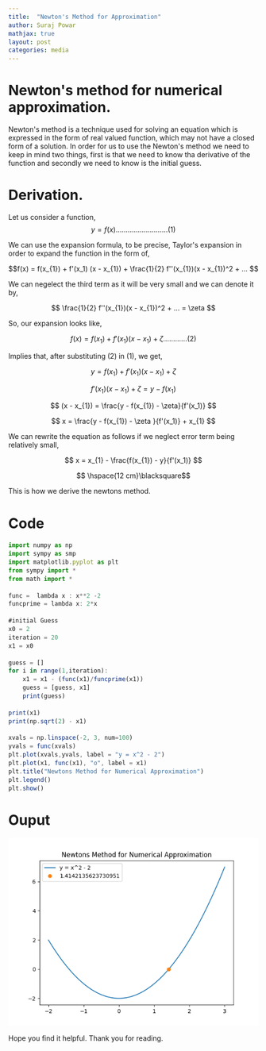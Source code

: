 ```yaml
---
title:  "Newton's Method for Approximation"
author: Suraj Powar
mathjax: true
layout: post
categories: media
---
```


# Newton's method for numerical approximation.

Newton's method is a technique used for solving an equation which is expressed in the form of real valued function, which may not have a closed form of a solution. In order for us to use the Newton's method we need to keep in mind two things, first is that we need to know tha derivative of the function and secondly we need to know is the initial guess. 

# Derivation.
Let us consider a function,
$$
y =  f(x) .......................... (1)
$$

We can use the expansion formula, to be precise, Taylor's expansion in order to expand the function in the form of, 

$$f(x) = f(x_{1}) + f'(x_1) (x - x_{1}) + \frac{1}{2} f''(x_{1})(x - x_{1})^2 + ... $$

We can negelect the third term as it will be very small and we can denote it by,

 $$ \frac{1}{2} f''(x_{1})(x - x_{1})^2 + ... = \zeta $$

So, our expansion looks like, 

$$f(x) = f(x_{1}) + f'(x_1) (x - x_{1}) + \zeta ............ (2)$$

Implies that, after substituting (2) in (1), we get,

$$ y =  f(x_{1}) + f'(x_1) (x - x_{1}) + \zeta $$

$$ f'(x_1) (x - x_{1}) + \zeta = y - f(x_{1})  $$

$$ (x - x_{1}) = \frac{y - f(x_{1}) - \zeta}{f'(x_1)}   $$

$$ x = \frac{y - f(x_{1}) - \zeta }{f'(x_1)} + x_{1}  $$

We can rewrite the equation as follows if we neglect error term being relatively small,

$$ x = x_{1} - \frac{f(x_{1}) - y}{f'(x_1)}   $$


$$ \hspace{12 cm}\blacksquare$$

This is how we derive the newtons method.

# Code
```javascript
import numpy as np
import sympy as smp
import matplotlib.pyplot as plt
from sympy import *
from math import *

func =  lambda x : x**2 -2
funcprime = lambda x: 2*x 

#initial Guess
x0 = 2
iteration = 20
x1 = x0

guess = []
for i in range(1,iteration):
    x1 = x1 - (func(x1)/funcprime(x1))
    guess = [guess, x1]
    print(guess)

print(x1)
print(np.sqrt(2) - x1)

xvals = np.linspace(-2, 3, num=100)
yvals = func(xvals)
plt.plot(xvals,yvals, label = "y = x^2 - 2")
plt.plot(x1, func(x1), "o", label = x1)
plt.title("Newtons Method for Numerical Approximation")
plt.legend()
plt.show()
```

# Ouput

![Figure1](/assets/Figure_1.png)

Hope you find it helpful. Thank you for reading. 
